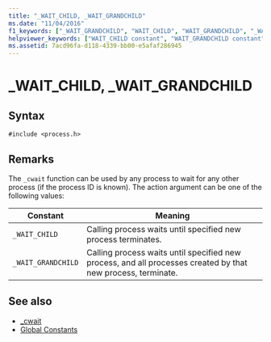 ```yaml
---
title: "_WAIT_CHILD, _WAIT_GRANDCHILD"
ms.date: "11/04/2016"
f1_keywords: ["_WAIT_GRANDCHILD", "WAIT_CHILD", "WAIT_GRANDCHILD", "_WAIT_CHILD"]
helpviewer_keywords: ["WAIT_CHILD constant", "WAIT_GRANDCHILD constant", "_WAIT_CHILD constant", "_WAIT_GRANDCHILD constant"]
ms.assetid: 7acd96fa-d118-4339-bb00-e5afaf286945
---
```

# _WAIT_CHILD, _WAIT_GRANDCHILD

## Syntax

```
#include <process.h>
```

## Remarks

The `_cwait` function can be used by any process to wait for any other process (if the process ID is known). The action argument can be one of the following values:

|Constant|Meaning|
|--------------|-------------|
|`_WAIT_CHILD`|Calling process waits until specified new process terminates.|
|`_WAIT_GRANDCHILD`|Calling process waits until specified new process, and all processes created by that new process, terminate.|

## See also

- [_cwait](../c-runtime-library/reference/cwait.md)
- [Global Constants](../c-runtime-library/global-constants.md)

